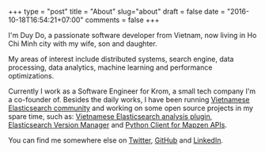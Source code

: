 +++
type = "post"
title = "About"
slug="about"
draft = false
date = "2016-10-18T16:54:21+07:00"
comments = false
+++

I'm Duy Do, a passionate software developer from Vietnam, now living in Ho Chi Minh city with my wife, son and daughter.

My areas of interest include distributed systems, search engine, data processing, data analytics, machine learning and performance optimizations.

Currently I work as a Software Engineer for Krom, a small tech company I'm a co-founder of. Besides the daily works, I have been running [Vietnamese Elasticsearch community](https://www.facebook.com/groups/elasticsearchvn/) and working on some open source projects in my spare time, such as: [Vietnamese Elasticsearch analysis plugin](https://github.com/duydo/elasticsearch-analysis-vietnamese), [Elasticsearch Version Manager](https://github.com/duydo/evm)
  and [Python Client for Mapzen APIs](https://github.com/duydo/python-mapzen).

You can find me somewhere else on [Twitter](https://twitter.com/duydo), [GitHub](https://github.com/duydo) and [LinkedIn](https://vn.linkedin.com/in/duydo).
